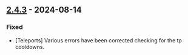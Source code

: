 ## [2.4.3](https://github.com/NintendoLink07/MythicIOGrabber/releases/tag/2.4.3) - 2024-08-14

### Fixed

- [Teleports] Various errors have been corrected checking for the tp cooldowns.